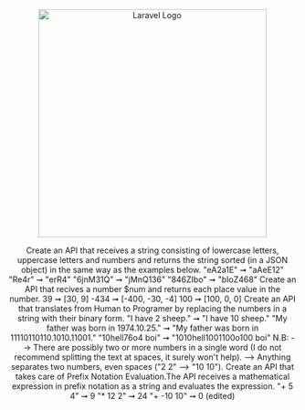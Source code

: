 <p align="center"><a href="https://laravel.com" target="_blank"><img src="https://raw.githubusercontent.com/laravel/art/master/logo-lockup/5%20SVG/2%20CMYK/1%20Full%20Color/laravel-logolockup-cmyk-red.svg" width="400" alt="Laravel Logo"></a></p>

<p align="center">
Create an API that receives a string consisting of lowercase letters, uppercase letters and numbers and returns the string sorted (in a JSON object) in the same way as the examples below.
"eA2a1E" ➞ "aAeE12"
"Re4r" ➞ "erR4"
"6jnM31Q" ➞ "jMnQ136"
"846ZIbo" ➞ "bIoZ468"
Create an API that recives a number $num and returns each place value in the number.
39 ➞ [30, 9]
-434 ➞ [-400, -30, -4]
100 ➞ [100, 0, 0]
Create an API that translates from Human to Programer by replacing the numbers in a string with their binary form.
"I have 2 sheep." ➞ "I have 10 sheep."
"My father was born in 1974.10.25." ➞ "My father was born in 11110110110.1010.11001."
"10hell76o4 boi" ➞ "1010hell1001100o100 boi"
N.B:
--> There are possibly two or more numbers in a single word (I do not recommend splitting the text at spaces, it surely won't help).
--> Anything separates two numbers, even spaces ("2 2" --> "10 10").
Create an API that takes care of Prefix Notation Evaluation.The API receives a mathematical expression in prefix notation as a string and evaluates the expression.
"+ 5 4" ➞ 9
"* 12 2" ➞ 24
"+ -10 10" ➞ 0 (edited)
</p>
